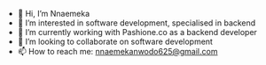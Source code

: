 - 👋 Hi, I’m Nnaemeka
- 👀 I’m interested in software development, specialised in backend
- 🌱 I’m  currently working with Pashione.co as a backend developer
- 💞️ I’m looking to collaborate on software development
- 📫 How to reach me: nnaemekanwodo625@gmail.com

<!---
NnaemekaAlgorithim/NnaemekaAlgorithim is a ✨ special ✨ repository because its `README.md` (this file) appears on your GitHub profile.
You can click the Preview link to take a look at your changes.
--->
